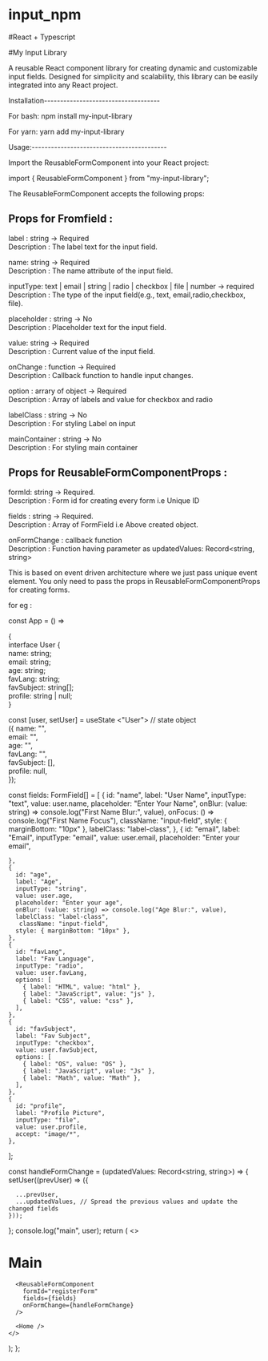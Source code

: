 
# input_npm

#React + Typescript

#My Input Library

A reusable React component library for creating dynamic and customizable input fields. Designed for simplicity and scalability, this library can be easily integrated into any React project.




Installation------------------------------------

For bash: npm install my-input-library

For yarn: yarn add my-input-library


Usage:------------------------------------------

Import the ReusableFormComponent into your React project:

import { ReusableFormComponent } from "my-input-library";

The ReusableFormComponent accepts  the  following  props:

Props for Fromfield :
----------------------------------------------------------------------------------
label :      string   ->    Required                                 
Description :  The label text for the input field.

name:     string   ->    Required      
Description :  The name attribute of the input field.

inputType:  text | email | string | radio | checkbox | file | number  ->  required    
Description :  The type of the input field(e.g., text, email,radio,checkbox, file).

placeholder : string	->   No	  
Description :      Placeholder text for the input field.

value:     string	 ->  Required	           
Description  :    Current value of the input field.

onChange  :	function   ->   Required	   
Description  :     Callback function to handle input changes.

option  : arrary of object   ->  Required  
Description   :  Array of labels and value for checkbox and radio 

labelClass :  string  -> No  
Description :  For styling Label on input

mainContainer :  string  ->  No   
Description :  For styling main container 


Props for ReusableFormComponentProps : 
----------------------------------------------------------------------------------

formId: string -> Required.   
Description : Form id for creating every form i.e Unique ID

fields : string -> Required.   
Description  :  Array of FormField i.e Above created object.

onFormChange : callback function  
Description : Function having parameter as  updatedValues: Record<string, string> 

This is based on event driven architecture where we just pass unique event  element. You only need to pass the props in ReusableFormComponentProps  for creating forms. 

for eg : 
 

const App = () =>

 {  
  interface User {  
    name: string;   
    email: string;  
    age: string;  
    favLang: string;  
    favSubject: string[];   
    profile: string | null;  
  }



  const [user, setUser] = useState <"User">     // state object                       
({
    name: "",   
    email: "",  
    age: "",   
    favLang: "",   
    favSubject: [],   
    profile: null,  
  });

  const fields: FormField[] = 
 [
    {
      id: "name",
      label: "User Name",
      inputType: "text",
      value: user.name,
      placeholder: "Enter Your Name",
       onBlur: (value: string) => console.log("First Name Blur:", value),
      onFocus: () => console.log("First Name Focus"),
       className: "input-field",
      style: { marginBottom: "10px" },
      labelClass: "label-class",
    },
    {
      id: "email",
      label: "Email",
      inputType: "email",
      value: user.email,
      placeholder: "Enter your email",
     
      
    },
    {
      id: "age",
      label: "Age",
      inputType: "string",
      value: user.age,
      placeholder: "Enter your age",
      onBlur: (value: string) => console.log("Age Blur:", value),
      labelClass: "label-class",
       className: "input-field",
      style: { marginBottom: "10px" },
    },
    {
      id: "favLang",
      label: "Fav Language",
      inputType: "radio",
      value: user.favLang,
      options: [
        { label: "HTML", value: "html" },
        { label: "JavaScript", value: "js" },
        { label: "CSS", value: "css" },
      ],
    },
    {
      id: "favSubject",
      label: "Fav Subject",
      inputType: "checkbox",
      value: user.favSubject,
      options: [
        { label: "OS", value: "OS" },
        { label: "JavaScript", value: "Js" },
        { label: "Math", value: "Math" },
      ],
    },
    {
      id: "profile",
      label: "Profile Picture",
      inputType: "file",
      value: user.profile,
      accept: "image/*",
    },
  ];

  const handleFormChange = (updatedValues: Record<string, string>) =>
 {
    setUser((prevUser) => ({

      ...prevUser,
      ...updatedValues, // Spread the previous values and update the changed fields
    }));
  };
  console.log("main", user);
  return (
    <>
      <h1>Main</h1>

      <ReusableFormComponent
        formId="registerForm"
        fields={fields}
        onFormChange={handleFormChange}
      />
     
      <Home />
    </>
  );
};


